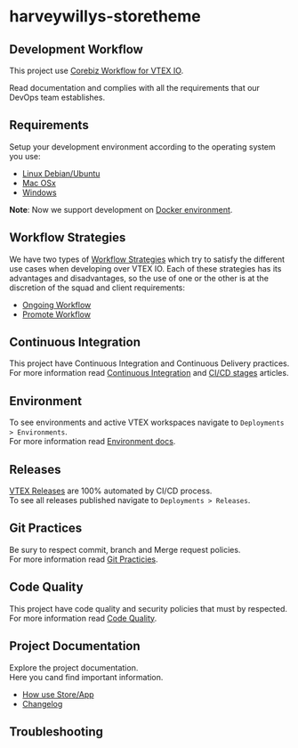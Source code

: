 # harveywillys-storetheme #

## Development Workflow ##
This project use [Corebiz Workflow for VTEX IO](https://spaces.corebiz.ag/doc/vtex-io-PQOtxq8T7t). 
    
Read documentation and complies with all the requirements that our DevOps team establishes.

## Requirements ##  
Setup your development environment according to the operating system you use:
* [Linux Debian/Ubuntu](https://spaces.corebiz.ag/doc/linux-ubuntu-DHg18VopRi)
* [Mac OSx](https://spaces.corebiz.ag/doc/macos-Ua4gRLNbA1)
* [Windows](https://spaces.corebiz.ag/doc/windows-rlL0IDabL9)

**Note**: Now we support development on [Docker environment](https://spaces.corebiz.ag/doc/docker-CauBb3PDKB).

## Workflow Strategies ##
We have two types of [Workflow Strategies](https://spaces.corebiz.ag/doc/workflow-strategies-2ytuWPCB08) which try to satisfy the different use cases when developing over VTEX IO. Each of these strategies has its advantages and disadvantages, so the use of one or the other is at the discretion of the squad and client requirements:
* [Ongoing Workflow](https://spaces.corebiz.ag/doc/ongoing-workflow-dfqVceQICb)
* [Promote Workflow](https://spaces.corebiz.ag/doc/promote-workflow-oK3Cki2L2b)

## Continuous Integration ##
This project have Continuous Integration and Continuous Delivery practices.    
For more information read [Continuous Integration](https://spaces.corebiz.ag/doc/continuous-integration-delivery-Tvbt9zjM0s) and [CI/CD stages](https://spaces.corebiz.ag/doc/cicd-stages-z07T957Yhs) articles.

## Environment ##
To see environments and active VTEX workspaces navigate to `Deployments > Environments`.    
For more information read [Environment docs](https://spaces.corebiz.ag/doc/environments-7n3DncNlhv).

## Releases ##
[VTEX Releases](https://spaces.corebiz.ag/doc/vtex-releases-b59xkB1Xhw) are 100% automated by CI/CD process.   
To see all releases published navigate to `Deployments > Releases`.     

## Git Practices ##
Be sury to respect commit, branch and Merge request policies.    
For more information read [Git Practicies](https://spaces.corebiz.ag/doc/git-practices-SN3deVSj8G).

## Code Quality ##
This project have code quality and security policies that must by respected.    
For more information read [Code Quality](https://spaces.corebiz.ag/doc/code-quality-hgzdy05phZ).

## Project Documentation ##
Explore the project documentation.   
Here you cand find important information.
* [How use Store/App](/docs)
* [Changelog](/CHANGELOG.md)

## Troubleshooting ##
<!-- ¿Are you having problems? visit [troubleshooting](https://spaces.corebiz.ag/doc/troubleshooting-EZFtypAnE7) section or /request support in our slack channel [#devops-support](https://app.slack.com/client/T02FL153XD1/C0360C04F7U) -->
